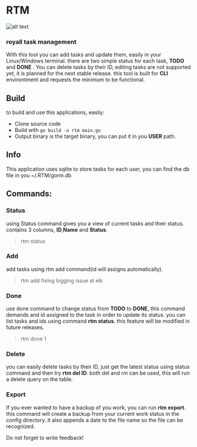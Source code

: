 # RTM
![alt text](https://cdn.dribbble.com/users/32384/screenshots/3225544/media/3492fc2c4ca08e9cfcbf94c065c596fa.png)
### royall task management
With this tool you can add tasks and update them, easily in your Linux/Windows terminal.
there are two simple status for each task, **TODO** and **DONE** .
You can delete tasks by their ID, editing tasks are not supported yet, it is planned for the next stable release.
this tool is built for **CLI** environtment and requests the minimum to be functional.

## Build
to build and use this applications, easliy:
- Clone source code
- Build with `go build -o rtm main.go `
- Output binary is the target binary, you can put it in you **USER** path.

## Info
This application uses sqlite to store tasks for each user, you can find the db file in you ~/.RTM/gorm.db


## Commands:

### Status
using Status command gives you a view of current tasks and their status.
contains 3 columns, **ID**,**Name** and **Status**.
> rtm status

### Add
add tasks using rtm add command(id will assigns automatically).
> rtm add fixing logging issue at elk

### Done
use done command to change status from **TODO** to **DONE**, this command demands and id assigned to the task in order to update its status.
you can list tasks and ids using command **rtm status**.
this feature will be modified in future releases.
> rtm done 1

### Delete
you can easily delete tasks by their ID, just get the latest status using status command and then try **rtm del ID**.
both del and rm can be used, this will run a delete query on the table.


### Export
If you ever wanted to have a backup of you work, you can run **rtm export**.
this command will create a backup from your current work status in the config directory.
it also appends a date to the file name so the file can be recognized.


Do not forget to write feedback!